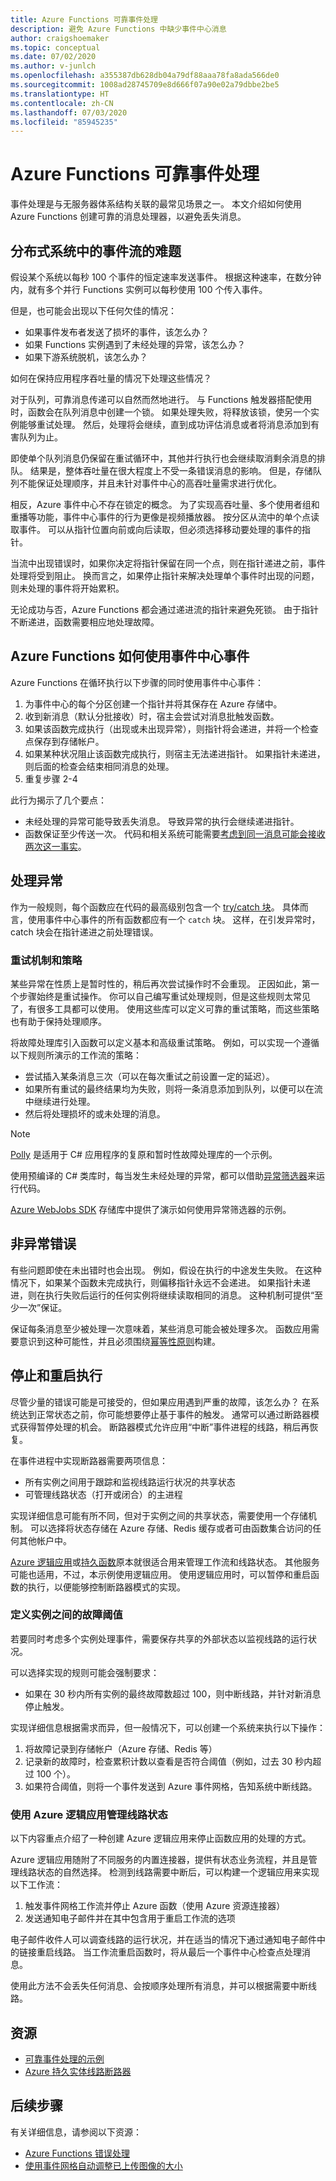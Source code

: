 ```yaml
---
title: Azure Functions 可靠事件处理
description: 避免 Azure Functions 中缺少事件中心消息
author: craigshoemaker
ms.topic: conceptual
ms.date: 07/02/2020
ms.author: v-junlch
ms.openlocfilehash: a355387db628db04a79df88aaa78fa8ada566de0
ms.sourcegitcommit: 1008ad28745709e8d666f07a90e02a79dbbe2be5
ms.translationtype: HT
ms.contentlocale: zh-CN
ms.lasthandoff: 07/03/2020
ms.locfileid: "85945235"
---
```

# <a name="azure-functions-reliable-event-processing"></a>Azure Functions 可靠事件处理

事件处理是与无服务器体系结构关联的最常见场景之一。 本文介绍如何使用 Azure Functions 创建可靠的消息处理器，以避免丢失消息。

## <a name="challenges-of-event-streams-in-distributed-systems"></a>分布式系统中的事件流的难题

假设某个系统以每秒 100 个事件的恒定速率发送事件。 根据这种速率，在数分钟内，就有多个并行 Functions 实例可以每秒使用 100 个传入事件。

但是，也可能会出现以下任何欠佳的情况：

- 如果事件发布者发送了损坏的事件，该怎么办？
- 如果 Functions 实例遇到了未经处理的异常，该怎么办？
- 如果下游系统脱机，该怎么办？

如何在保持应用程序吞吐量的情况下处理这些情况？

对于队列，可靠消息传递可以自然而然地进行。 与 Functions 触发器搭配使用时，函数会在队列消息中创建一个锁。 如果处理失败，将释放该锁，使另一个实例能够重试处理。 然后，处理将会继续，直到成功评估消息或者将消息添加到有害队列为止。

即使单个队列消息仍保留在重试循环中，其他并行执行也会继续取消剩余消息的排队。 结果是，整体吞吐量在很大程度上不受一条错误消息的影响。 但是，存储队列不能保证处理顺序，并且未针对事件中心的高吞吐量需求进行优化。

相反，Azure 事件中心不存在锁定的概念。 为了实现高吞吐量、多个使用者组和重播等功能，事件中心事件的行为更像是视频播放器。 按分区从流中的单个点读取事件。 可以从指针位置向前或向后读取，但必须选择移动要处理的事件的指针。

当流中出现错误时，如果你决定将指针保留在同一个点，则在指针递进之前，事件处理将受到阻止。 换而言之，如果停止指针来解决处理单个事件时出现的问题，则未处理的事件将开始累积。

无论成功与否，Azure Functions 都会通过递进流的指针来避免死锁。 由于指针不断递进，函数需要相应地处理故障。

## <a name="how-azure-functions-consumes-event-hubs-events"></a>Azure Functions 如何使用事件中心事件

Azure Functions 在循环执行以下步骤的同时使用事件中心事件：

1. 为事件中心的每个分区创建一个指针并将其保存在 Azure 存储中。
2. 收到新消息（默认分批接收）时，宿主会尝试对消息批触发函数。
3. 如果该函数完成执行（出现或未出现异常），则指针将会递进，并将一个检查点保存到存储帐户。
4. 如果某种状况阻止该函数完成执行，则宿主无法递进指针。 如果指针未递进，则后面的检查会结束相同消息的处理。
5. 重复步骤 2-4

此行为揭示了几个要点：

- 未经处理的异常可能导致丢失消息。 导致异常的执行会继续递进指针。
- 函数保证至少传送一次。 代码和相关系统可能需要[考虑到同一消息可能会接收两次这一事实](./functions-idempotent.md)。

## <a name="handling-exceptions"></a>处理异常

作为一般规则，每个函数应在代码的最高级别包含一个 [try/catch 块](./functions-bindings-error-pages.md)。 具体而言，使用事件中心事件的所有函数都应有一个 `catch` 块。 这样，在引发异常时，catch 块会在指针递进之前处理错误。

### <a name="retry-mechanisms-and-policies"></a>重试机制和策略

某些异常在性质上是暂时性的，稍后再次尝试操作时不会重现。 正因如此，第一个步骤始终是重试操作。 你可以自己编写重试处理规则，但是这些规则太常见了，有很多工具都可以使用。 使用这些库可以定义可靠的重试策略，而这些策略也有助于保持处理顺序。

将故障处理库引入函数可以定义基本和高级重试策略。 例如，可以实现一个遵循以下规则所演示的工作流的策略：

- 尝试插入某条消息三次（可以在每次重试之前设置一定的延迟）。
- 如果所有重试的最终结果均为失败，则将一条消息添加到队列，以便可以在流中继续进行处理。
- 然后将处理损坏的或未处理的消息。

> [!NOTE]
> [Polly](https://github.com/App-vNext/Polly) 是适用于 C# 应用程序的复原和暂时性故障处理库的一个示例。

使用预编译的 C# 类库时，每当发生未经处理的异常，都可以借助[异常筛选器](https://docs.microsoft.com/dotnet/csharp/language-reference/keywords/try-catch)来运行代码。

[Azure WebJobs SDK](https://github.com/Azure/azure-webjobs-sdk/wiki) 存储库中提供了演示如何使用异常筛选器的示例。

## <a name="non-exception-errors"></a>非异常错误

有些问题即使在未出错时也会出现。 例如，假设在执行的中途发生失败。 在这种情况下，如果某个函数未完成执行，则偏移指针永远不会递进。 如果指针未递进，则在执行失败后运行的任何实例将继续读取相同的消息。 这种机制可提供“至少一次”保证。

保证每条消息至少被处理一次意味着，某些消息可能会被处理多次。 函数应用需要意识到这种可能性，并且必须围绕[幂等性原则](./functions-idempotent.md)构建。

## <a name="stop-and-restart-execution"></a>停止和重启执行

尽管少量的错误可能是可接受的，但如果应用遇到严重的故障，该怎么办？ 在系统达到正常状态之前，你可能想要停止基于事件的触发。 通常可以通过断路器模式获得暂停处理的机会。 断路器模式允许应用“中断”事件进程的线路，稍后再恢复。

在事件进程中实现断路器需要两项信息：

- 所有实例之间用于跟踪和监视线路运行状况的共享状态
- 可管理线路状态（打开或闭合）的主进程

实现详细信息可能有所不同，但对于实例之间的共享状态，需要使用一个存储机制。 可以选择将状态存储在 Azure 存储、Redis 缓存或者可由函数集合访问的任何其他帐户中。

[Azure 逻辑应用](../logic-apps/logic-apps-overview.md)或[持久函数](./durable/durable-functions-overview.md)原本就很适合用来管理工作流和线路状态。 其他服务可能也适用，不过，本示例使用逻辑应用。 使用逻辑应用时，可以暂停和重启函数的执行，以便能够控制断路器模式的实现。

### <a name="define-a-failure-threshold-across-instances"></a>定义实例之间的故障阈值

若要同时考虑多个实例处理事件，需要保存共享的外部状态以监视线路的运行状况。

可以选择实现的规则可能会强制要求：

- 如果在 30 秒内所有实例的最终故障数超过 100，则中断线路，并针对新消息停止触发。

实现详细信息根据需求而异，但一般情况下，可以创建一个系统来执行以下操作：

1. 将故障记录到存储帐户（Azure 存储、Redis 等）
1. 记录新的故障时，检查累积计数以查看是否符合阈值（例如，过去 30 秒内超过 100 个）。
1. 如果符合阈值，则将一个事件发送到 Azure 事件网格，告知系统中断线路。

### <a name="managing-circuit-state-with-azure-logic-apps"></a>使用 Azure 逻辑应用管理线路状态

以下内容重点介绍了一种创建 Azure 逻辑应用来停止函数应用的处理的方式。

Azure 逻辑应用随附了不同服务的内置连接器，提供有状态业务流程，并且是管理线路状态的自然选择。 检测到线路需要中断后，可以构建一个逻辑应用来实现以下工作流：

1. 触发事件网格工作流并停止 Azure 函数（使用 Azure 资源连接器）
1. 发送通知电子邮件并在其中包含用于重启工作流的选项

电子邮件收件人可以调查线路的运行状况，并在适当的情况下通过通知电子邮件中的链接重启线路。 当工作流重启函数时，将从最后一个事件中心检查点处理消息。

使用此方法不会丢失任何消息、会按顺序处理所有消息，并可以根据需要中断线路。

## <a name="resources"></a>资源

- [可靠事件处理的示例](https://github.com/jeffhollan/functions-csharp-eventhub-ordered-processing)
- [Azure 持久实体线路断路器](https://github.com/jeffhollan/functions-durable-actor-circuitbreaker)

## <a name="next-steps"></a>后续步骤

有关详细信息，请参阅以下资源：

- [Azure Functions 错误处理](./functions-bindings-error-pages.md)
- [使用事件网格自动调整已上传图像的大小](../event-grid/resize-images-on-storage-blob-upload-event.md?toc=%2Fazure%2Fazure-functions%2Ftoc.json&tabs=dotnet)

<!-- Update_Description: wording update -->
